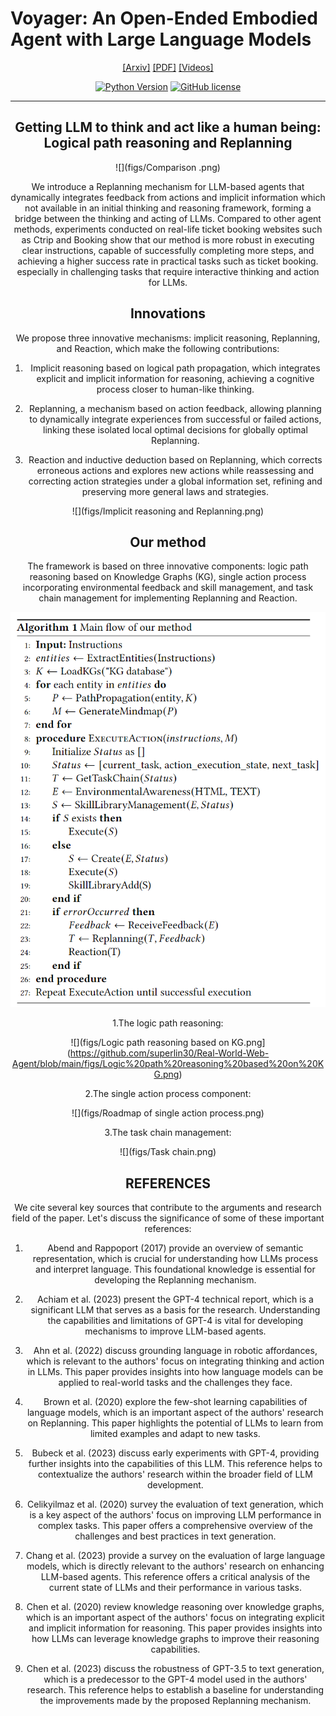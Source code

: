 # Voyager: An Open-Ended Embodied Agent with Large Language Models
<div align="center">

[[Arxiv]](xxx)
[[PDF]](xxx)
[[Videos]](xxx)

[![Python Version](https://img.shields.io/badge/Python-3.9-blue.svg)](https://github.com/MineDojo/Voyager)
[![GitHub license](https://img.shields.io/badge/MIT-blue)]()
______________________________________________________________________


## Getting LLM to think and act like a human being: Logical path reasoning and Replanning
<div align="center">

![](figs/Comparison .png)


We introduce a Replanning mechanism for LLM-based agents that dynamically integrates feedback from actions and implicit information which not available in an initial thinking and reasoning framework, forming a bridge between the thinking and acting of LLMs. Compared to other agent methods, experiments conducted on real-life ticket booking websites such as Ctrip and Booking show that our method is more robust in executing clear instructions, capable of successfully completing more steps, and achieving a higher success rate in practical tasks such as ticket booking. especially in challenging tasks that require interactive thinking and action for LLMs.

## Innovations

 We propose three innovative mechanisms: implicit reasoning, Replanning, and Reaction, which make the following contributions:

1. Implicit reasoning based on logical path propagation, which integrates explicit and implicit information for reasoning, achieving a cognitive process closer to human-like thinking.

2. Replanning, a mechanism based on action feedback, allowing planning to dynamically integrate experiences from successful or failed actions, linking these isolated local optimal decisions for globally optimal Replanning.

3. Reaction and inductive deduction based on Replanning, which corrects erroneous actions and explores new actions while reassessing and correcting action strategies under a global information set, refining and preserving more general laws and strategies.

![](figs/Implicit reasoning and Replanning.png)

## Our method

The framework is based on three innovative components: logic path reasoning based on Knowledge Graphs (KG), single action process incorporating environmental feedback and skill management, and task chain management for implementing Replanning and Reaction.

![](figs/Algorithm.png)

1.The logic path reasoning:

![](figs/Logic path reasoning based on KG.png](https://github.com/superlin30/Real-World-Web-Agent/blob/main/figs/Logic%20path%20reasoning%20based%20on%20KG.png)

2.The single action process component:

![](figs/Roadmap of single action process.png)

3.The task chain management:

![](figs/Task chain.png)




## REFERENCES

We cite several key sources that contribute to the arguments and research field of the paper. Let's discuss the significance of some of these important references:

1. Abend and Rappoport (2017) provide an overview of semantic representation, which is crucial for understanding how LLMs process and interpret language. This foundational knowledge is essential for developing the Replanning mechanism.

2. Achiam et al. (2023) present the GPT-4 technical report, which is a significant LLM that serves as a basis for the research. Understanding the capabilities and limitations of GPT-4 is vital for developing mechanisms to improve LLM-based agents.

3. Ahn et al. (2022) discuss grounding language in robotic affordances, which is relevant to the authors' focus on integrating thinking and action in LLMs. This paper provides insights into how language models can be applied to real-world tasks and the challenges they face.

4. Brown et al. (2020) explore the few-shot learning capabilities of language models, which is an important aspect of the authors' research on Replanning. This paper highlights the potential of LLMs to learn from limited examples and adapt to new tasks.

5. Bubeck et al. (2023) discuss early experiments with GPT-4, providing further insights into the capabilities of this LLM. This reference helps to contextualize the authors' research within the broader field of LLM development.

6. Celikyilmaz et al. (2020) survey the evaluation of text generation, which is a key aspect of the authors' focus on improving LLM performance in complex tasks. This paper offers a comprehensive overview of the challenges and best practices in text generation.

7. Chang et al. (2023) provide a survey on the evaluation of large language models, which is directly relevant to the authors' research on enhancing LLM-based agents. This reference offers a critical analysis of the current state of LLMs and their performance in various tasks.

8. Chen et al. (2020) review knowledge reasoning over knowledge graphs, which is an important aspect of the authors' focus on integrating explicit and implicit information for reasoning. This paper provides insights into how LLMs can leverage knowledge graphs to improve their reasoning capabilities.

9. Chen et al. (2023) discuss the robustness of GPT-3.5 to text generation, which is a predecessor to the GPT-4 model used in the authors' research. This reference helps to establish a baseline for understanding the improvements made by the proposed Replanning mechanism.


